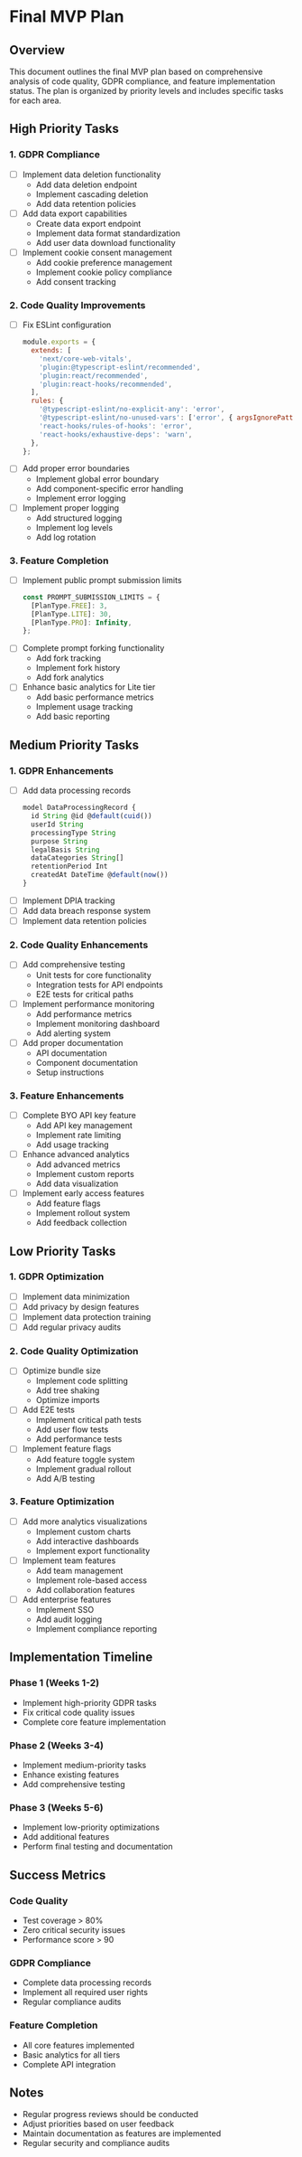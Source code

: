 # Final MVP Plan

## Overview

This document outlines the final MVP plan based on comprehensive analysis of code quality, GDPR compliance, and feature implementation status. The plan is organized by priority levels and includes specific tasks for each area.

## High Priority Tasks

### 1. GDPR Compliance

- [ ] Implement data deletion functionality
  - Add data deletion endpoint
  - Implement cascading deletion
  - Add data retention policies
- [ ] Add data export capabilities
  - Create data export endpoint
  - Implement data format standardization
  - Add user data download functionality
- [ ] Implement cookie consent management
  - Add cookie preference management
  - Implement cookie policy compliance
  - Add consent tracking

### 2. Code Quality Improvements

- [ ] Fix ESLint configuration
  ```javascript
  module.exports = {
    extends: [
      'next/core-web-vitals',
      'plugin:@typescript-eslint/recommended',
      'plugin:react/recommended',
      'plugin:react-hooks/recommended',
    ],
    rules: {
      '@typescript-eslint/no-explicit-any': 'error',
      '@typescript-eslint/no-unused-vars': ['error', { argsIgnorePattern: '^_' }],
      'react-hooks/rules-of-hooks': 'error',
      'react-hooks/exhaustive-deps': 'warn',
    },
  };
  ```
- [ ] Add proper error boundaries
  - Implement global error boundary
  - Add component-specific error handling
  - Implement error logging
- [ ] Implement proper logging
  - Add structured logging
  - Implement log levels
  - Add log rotation

### 3. Feature Completion

- [ ] Implement public prompt submission limits
  ```typescript
  const PROMPT_SUBMISSION_LIMITS = {
    [PlanType.FREE]: 3,
    [PlanType.LITE]: 30,
    [PlanType.PRO]: Infinity,
  };
  ```
- [ ] Complete prompt forking functionality
  - Add fork tracking
  - Implement fork history
  - Add fork analytics
- [ ] Enhance basic analytics for Lite tier
  - Add basic performance metrics
  - Implement usage tracking
  - Add basic reporting

## Medium Priority Tasks

### 1. GDPR Enhancements

- [ ] Add data processing records
  ```typescript
  model DataProcessingRecord {
    id String @id @default(cuid())
    userId String
    processingType String
    purpose String
    legalBasis String
    dataCategories String[]
    retentionPeriod Int
    createdAt DateTime @default(now())
  }
  ```
- [ ] Implement DPIA tracking
- [ ] Add data breach response system
- [ ] Implement data retention policies

### 2. Code Quality Enhancements

- [ ] Add comprehensive testing
  - Unit tests for core functionality
  - Integration tests for API endpoints
  - E2E tests for critical paths
- [ ] Implement performance monitoring
  - Add performance metrics
  - Implement monitoring dashboard
  - Add alerting system
- [ ] Add proper documentation
  - API documentation
  - Component documentation
  - Setup instructions

### 3. Feature Enhancements

- [ ] Complete BYO API key feature
  - Add API key management
  - Implement rate limiting
  - Add usage tracking
- [ ] Enhance advanced analytics
  - Add advanced metrics
  - Implement custom reports
  - Add data visualization
- [ ] Implement early access features
  - Add feature flags
  - Implement rollout system
  - Add feedback collection

## Low Priority Tasks

### 1. GDPR Optimization

- [ ] Implement data minimization
- [ ] Add privacy by design features
- [ ] Implement data protection training
- [ ] Add regular privacy audits

### 2. Code Quality Optimization

- [ ] Optimize bundle size
  - Implement code splitting
  - Add tree shaking
  - Optimize imports
- [ ] Add E2E tests
  - Implement critical path tests
  - Add user flow tests
  - Add performance tests
- [ ] Implement feature flags
  - Add feature toggle system
  - Implement gradual rollout
  - Add A/B testing

### 3. Feature Optimization

- [ ] Add more analytics visualizations
  - Implement custom charts
  - Add interactive dashboards
  - Implement export functionality
- [ ] Implement team features
  - Add team management
  - Implement role-based access
  - Add collaboration features
- [ ] Add enterprise features
  - Implement SSO
  - Add audit logging
  - Implement compliance reporting

## Implementation Timeline

### Phase 1 (Weeks 1-2)

- Implement high-priority GDPR tasks
- Fix critical code quality issues
- Complete core feature implementation

### Phase 2 (Weeks 3-4)

- Implement medium-priority tasks
- Enhance existing features
- Add comprehensive testing

### Phase 3 (Weeks 5-6)

- Implement low-priority optimizations
- Add additional features
- Perform final testing and documentation

## Success Metrics

### Code Quality

- Test coverage > 80%
- Zero critical security issues
- Performance score > 90

### GDPR Compliance

- Complete data processing records
- Implement all required user rights
- Regular compliance audits

### Feature Completion

- All core features implemented
- Basic analytics for all tiers
- Complete API integration

## Notes

- Regular progress reviews should be conducted
- Adjust priorities based on user feedback
- Maintain documentation as features are implemented
- Regular security and compliance audits
